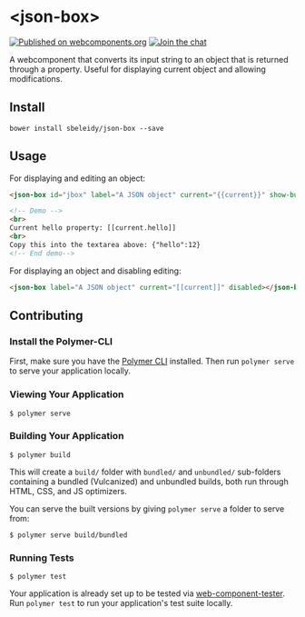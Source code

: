 # \<json-box\>

[![Published on webcomponents.org](https://img.shields.io/badge/webcomponents.org-published-blue.svg)](https://beta.webcomponents.org/element/sbeleidy/json-box)
[![Join the chat](https://badges.gitter.im/gitterHQ/gitterHQ.github.io.svg)](https://gitter.im/sbeleidy/general)

A webcomponent that converts its input string to an object that is returned through a property.
Useful for displaying current object and allowing modifications.

## Install

```
bower install sbeleidy/json-box --save
```

## Usage

For displaying and editing an object:
<!--
```
<custom-element-demo>
  <template>
    <link rel="import" href="json-box.html">
    <div>
      <template is="dom-bind">
        <next-code-block></next-code-block>
      </template>
    </div>
  </template>
</custom-element-demo>
```
-->

```html
<json-box id="jbox" label="A JSON object" current="{{current}}" show-buttons max-rows="5"></json-box>

<!-- Demo -->
<br>
Current hello property: [[current.hello]]
<br>
Copy this into the textarea above: {"hello":12}
<!-- End demo-->
```

For displaying an object and disabling editing:
<!--
```
<custom-element-demo>
  <template>
    <link rel="import" href="json-box.html">
    <div>
      <template is="dom-bind">
        <next-code-block></next-code-block>
      </template>
    </div>
  </template>
</custom-element-demo>
```
-->

```html
<json-box label="A JSON object" current="[[current]]" disabled></json-box>
```

## Contributing

### Install the Polymer-CLI

First, make sure you have the [Polymer CLI](https://www.npmjs.com/package/polymer-cli) installed. Then run `polymer serve` to serve your application locally.

### Viewing Your Application

```
$ polymer serve
```

### Building Your Application

```
$ polymer build
```

This will create a `build/` folder with `bundled/` and `unbundled/` sub-folders
containing a bundled (Vulcanized) and unbundled builds, both run through HTML,
CSS, and JS optimizers.

You can serve the built versions by giving `polymer serve` a folder to serve
from:

```
$ polymer serve build/bundled
```

### Running Tests

```
$ polymer test
```

Your application is already set up to be tested via [web-component-tester](https://github.com/Polymer/web-component-tester). Run `polymer test` to run your application's test suite locally.
